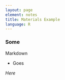 ```yaml
---
layout: page
element: notes
title: Materials Example
language: R
---
```


### Some

Markdown

- Goes

*Here*